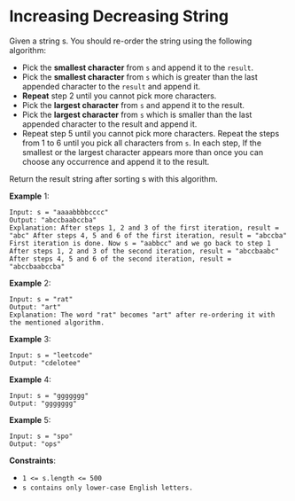 # Increasing Decreasing String

Given a string s. You should re-order the string using the following algorithm:

- Pick the **smallest character** from `s` and append it to the `result`.
- Pick the **smallest character** from `s` which is greater than the last
  appended character to the `result` and append it.
- **Repeat** step 2 until you cannot pick more characters.
- Pick the **largest character** from `s` and append it to the result.
- Pick the **largest character** from `s` which is smaller than the last
  appended character to the result and append it.
- Repeat step 5 until you cannot pick more characters. Repeat the steps from 1
  to 6 until you pick all characters from `s`. In each step, If the smallest or
  the largest character appears more than once you can choose any occurrence and
  append it to the result.

Return the result string after sorting s with this algorithm.

**Example** 1:

```
Input: s = "aaaabbbbcccc"
Output: "abccbaabccba"
Explanation: After steps 1, 2 and 3 of the first iteration, result = "abc" After steps 4, 5 and 6 of the first iteration, result = "abccba" First iteration is done. Now s = "aabbcc" and we go back to step 1 After steps 1, 2 and 3 of the second iteration, result = "abccbaabc" After steps 4, 5 and 6 of the second iteration, result = "abccbaabccba"
```

**Example** 2:

```
Input: s = "rat"
Output: "art"
Explanation: The word "rat" becomes "art" after re-ordering it with the mentioned algorithm.
```

**Example** 3:

```
Input: s = "leetcode"
Output: "cdelotee"
```

**Example** 4:

```
Input: s = "ggggggg"
Output: "ggggggg"
```

**Example** 5:

```
Input: s = "spo"
Output: "ops"
```

**Constraints**:

- `1 <= s.length <= 500`
- `s contains only lower-case English letters.`
